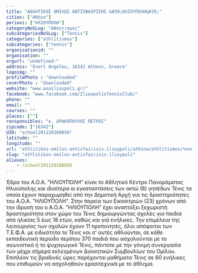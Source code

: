 ```yaml
---
title: "ΑΘΛΗΤΙΚΟΣ ΟΜΙΛΟΣ ΑΝΤΙΣΦΑΙΡΙΣΗΣ &#39;ΗΛΙΟΥΠΟΛΗ&#39;"
cities: ["Αθήνα"]
perioxi: ["ΗΛΙΟΥΠΟΛΗ"]
categoryNoSLug: "Αθλητισμός"
subcategoriesNoSLug: ["Tennis"]
categories: ["athlitismos"]
subcategories: ["tennis"]
organisationid: ""
organisation: ""
orgurl: "undefined-"
address: "Evert Angelou, 16342 Athens, Greece"
logoimg: ""
profilePhoto : "downloaded"
coverPhoto : "downloaded"
website: "www.aoailioupoli.gr/"
facebook: "www.facebook.com/IlioupolisTennisClub/"
phone: ""
email: ""
courses: ""
places: [""]
rensponsibles: "κ. ΔΡΑΚΟΠΟΥΛΟΣ ΠΕΤΡΟΣ"
zipcode: ["16342"]
UID: "school201120180056"
latitude: ""
longitude: ""
url: "athlitikos-omilos-antisfairisis-ilioypoli/athina/athlitismos/tennis"
slug: "athlitikos-omilos-antisfairisis-ilioypoli"
aliases:
    - /school201120180056
---
```





Έδρα του Α.Ο.Α. &quot;ΗΛΙΟΥΠΟΛΗ&quot; είναι το Αθλητικό Κέντρο Πανοράματος Ηλιούπολης και ιδιαίτερα οι εγκαταστάσεις των οκτώ (8) γηπέδων Τένις τα οποία έχουν παραχωρηθεί από την Δημοτική Αρχή για τις δραστηριότητες του Α.Ο.Α. &quot;ΗΛΙΟΥΠΟΛΗ&quot;. Στην πορεία των Εικοσιτριών (23) χρόνων από την ίδρυσή του ο Α.Ο.Α. &quot;ΗΛΙΟΥΠΟΛΗ&quot; έχει αναπτύξει ξεχωριστή δραστηριότητα στον χώρο του Τένις δημιουργώντας σχολές για παιδιά από ηλικίας 5 έως 18 ετών, καθώς και γιά ενήλικες. Την επιμέλεια της λειτουργίας των σχολών έχουν 11 προπονητές, όλοι απόφοιτοι των Τ.Ε.Φ.Α. με ειδικότητα το Τένις και σ’ αυτές αθλούνται, σε κάθε εκπαιδευτική περίοδο περίπου 370 παιδιά που ασχολούνται με το αγωνιστικό ή το ψυχαγωγικό Τένις, πάντοτε με την γόνιμη συνεργασία των μέχρι σήμερα εκλεγμένων Διοικητικών Συμβουλίων του Ομίλου. Επιπλέον τις βραδινές ώρες παρέχονται μαθήματα Τένις σε 60 ενήλικες που επιθυμούν να ασχοληθούν ερασιτεχνικά με το άθλημα.